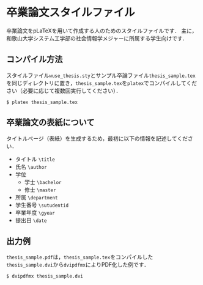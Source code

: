 # 卒業論文スタイルファイル

卒業論文をpLaTeXを用いて作成する人のためのスタイルファイルです．
主に，和歌山大学システム工学部の社会情報学メジャーに所属する学生向けです．
 
## コンパイル方法

スタイルファイル`wuse_thesis.sty`とサンプル卒論ファイル`thesis_sample.tex`を同じディレクトリに置き，`thesis_sample.tex`を`platex`でコンパイルしてください（必要に応じて複数回実行してください）．

    $ platex thesis_sample.tex

## 卒業論文の表紙について

タイトルページ（表紙）を生成するため，最初に以下の情報を記述してください．

- タイトル `\title`
- 氏名 `\author`
- 学位
  - 学士 `\bachelor`
  - 修士 `\master`
- 所属 `\department`
- 学生番号 `\sutudentid`
- 卒業年度 `\gyear`
- 提出日 `\date`

## 出力例

`thesis_sample.pdf`は，`thesis_sample.tex`をコンパイルした`thesis_sample.dvi`から`dvipdfmx`によりPDF化した例です．

    $ dvipdfmx thesis_sample.dvi
